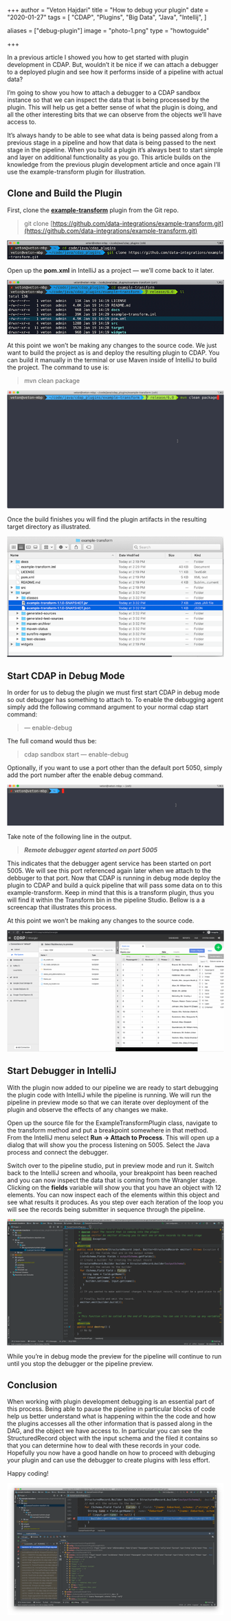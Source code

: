 +++
author = "Veton Hajdari"
title = "How to debug your plugin"
date = "2020-01-27"
tags = [
    "CDAP",
    "Plugins",
    "Big Data",
    "Java",
    "Intellij",
]

aliases = ["debug-plugin"]
image = "photo-1.png"
type = "howtoguide"

+++

In a previous article I showed you how to get started with plugin development in CDAP. But, wouldn’t it be nice if we can attach a debugger to a deployed plugin and see how it performs inside of a pipeline with actual data?

I’m going to show you how to attach a debugger to a CDAP sandbox instance so that we can inspect the data that is being processed by the plugin. This will help us get a better sense of what the plugin is doing, and all the other interesting bits that we can observe from the objects we’ll have access to.

It’s always handy to be able to see what data is being passed along from a previous stage in a pipeline and how that data is being passed to the next stage in the pipeline. When you build a plugin it’s always best to start simple and layer on additional functionality as you go. This article builds on the knowledge from the previous plugin development article and once again I’ll use the example-transform plugin for illustration.

**Clone and Build the Plugin**
------------------------------

First, clone the [**example-transform**](https://github.com/data-integrations/example-transform.git) plugin from the Git repo.

> git clone [https://github.com/data-integrations/example-transform.git](https://github.com/data-integrations/example-transform.git)

![](photo-2.png)

Open up the **pom.xml** in IntelliJ as a project — we’ll come back to it later.

![](photo-3.png)

At this point we won’t be making any changes to the source code. We just want to build the project as is and deploy the resulting plugin to CDAP. You can build it manually in the terminal or use Maven inside of IntelliJ to build the project. The command to use is:

> mvn clean package

![](photo-4.gif)

Once the build finishes you will find the plugin artifacts in the resulting target directory as illustrated.

![](photo-5.png)

**Start CDAP in Debug Mode**
----------------------------

In order for us to debug the plugin we must first start CDAP in debug mode so out debugger has something to attach to. To enable the debugging agent simply add the following command argument to your normal cdap start command:

> — enable-debug

The full comand would thus be:

> cdap sandbox start — enable-debug

Optionally, if you want to use a port other than the default port 5050, simply add the port number after the enable debug command.

![](photo-6.gif)

Take note of the following line in the output.

> **_Remote debugger agent started on port 5005_**

This indicates that the debugger agent service has been started on port 5005. We will see this port referenced again later when we attach to the debbuger to that port. Now that CDAP is running in debug mode deploy the plugin to CDAP and build a quick pipeline that will pass some data on to this example-transform. Keep in mind that this is a transform plugin, thus you will find it within the Transform bin in the pipeline Studio. Bellow is a a screencap that illustrates this process.

At this point we won’t be making any changes to the source code.

![](photo-7.gif)


**Start Debugger in IntelliJ**
------------------------------

With the plugin now added to our pipeline we are ready to start debugging the plugin code with IntelliJ while the pipeline is running. We will run the pipeline in preview mode so that we can iterate over deployment of the plugin and observe the effects of any changes we make.

Open up the source file for the ExampleTransformPlugin class, navigate to the transform method and put a breakpoint somewhere in that method. From the IntelliJ menu select **Run → Attach to Process**. This will open up a dialog that will show you the process listening on 5005. Select the Java process and connect the debugger.

Switch over to the pipeline studio, put in preview mode and run it. Switch back to the IntelliJ screen and whooila, your breakpoint has been reached and you can now inspect the data that is coming from the Wrangler stage. Clicking on the **fields** variable will show you that you have an object with 12 elements. You can now inspect each of the elements within this object and see what results it produces. As you step over each iteration of the loop you will see the records being submitter in sequence through the pipeline.

![](photo-8.gif)


While you’re in debug mode the preview for the pipeline will continue to run until you stop the debugger or the pipeline preview.

Conclusion
----------

When working with plugin development debugging is an essential part of this process. Being able to pause the pipeline in particular blocks of code help us better understand what is happening within the the code and how the plugins accesses all the other information that is passed along in the DAG, and the object we have access to. In particular you can see the StructuredRecord object with the input schema and the filed it contains so that you can determine how to deal with these records in your code. Hopefully you now have a good handle on how to proceed with debuging your plugin and can use the debugger to create plugins with less effort.

Happy coding!

![](photo-9.png)
